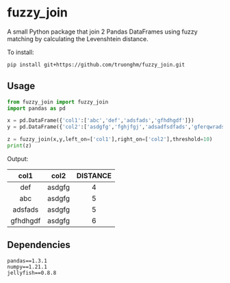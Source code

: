 # fuzzy_join

A small Python package that join 2 Pandas DataFrames using fuzzy matching by calculating the Levenshtein distance.

To install:

```bash
pip install git+https://github.com/truonghm/fuzzy_join.git
```

## Usage

```python
from fuzzy_join import fuzzy_join
import pandas as pd

x = pd.DataFrame({'col1':['abc','def','adsfads','gfhdhgdf']})
y = pd.DataFrame({'col2':['asdgfg','fghjfgj','adsadfsdfads','gferqwradsfhdhgdf']})

z = fuzzy_join(x,y,left_on=['col1'],right_on=['col2'],threshold=10)
print(z)
```

Output:

|   col1   |  col2  | DISTANCE |
| :------: | :----: | :------: |
|   def    | asdgfg |    4     |
|   abc    | asdgfg |    5     |
| adsfads  | asdgfg |    5     |
| gfhdhgdf | asdgfg |    6     |

## Dependencies

```
pandas==1.3.1
numpy==1.21.1
jellyfish==0.8.8
```
